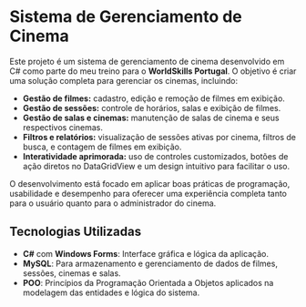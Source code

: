 # Sistema de Gerenciamento de Cinema

Este projeto é um sistema de gerenciamento de cinema desenvolvido em C# como parte do meu treino para o **WorldSkills Portugal**. O objetivo é criar uma solução completa para gerenciar os cinemas, incluindo:

- **Gestão de filmes:** cadastro, edição e remoção de filmes em exibição.
- **Gestão de sessões:** controle de horários, salas e exibição de filmes.
- **Gestão de salas e cinemas:** manutenção de salas de cinema e seus respectivos cinemas.
- **Filtros e relatórios:** visualização de sessões ativas por cinema, filtros de busca, e contagem de filmes em exibição.
- **Interatividade aprimorada:** uso de controles customizados, botões de ação diretos no DataGridView e um design intuitivo para facilitar o uso.

O desenvolvimento está focado em aplicar boas práticas de programação, usabilidade e desempenho para oferecer uma experiência completa tanto para o usuário quanto para o administrador do cinema.

## Tecnologias Utilizadas
- **C#** com **Windows Forms**: Interface gráfica e lógica da aplicação.
- **MySQL**: Para armazenamento e gerenciamento de dados de filmes, sessões, cinemas e salas.
- **POO**: Princípios da Programação Orientada a Objetos aplicados na modelagem das entidades e lógica do sistema.
